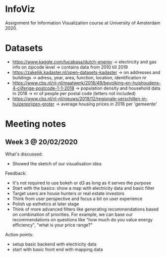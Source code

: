 # InfoViz
Assignment for Information Visualization course at University of Amsterdam 2020.

# Datasets
- https://www.kaggle.com/lucabasa/dutch-energy
  -> electricity and gas info on zipcode level
  -> contains data from 2010 till 2019
- https://zakelijk.kadaster.nl/open-datasets-kadaster
  -> on addresses and buildings
  -> adress, year, area, function, location, identification nr
- https://www.cbs.nl/nl-nl/maatwerk/2018/49/bevolking-en-huishoudens-4-cijferige-postcode-1-1-2018
  -> population density and household data in 2018
  -> nr of people per postal code (letters not included)
- https://www.cbs.nl/nl-nl/nieuws/2019/12/regionale-verschillen-in-huizenprijzen-groter
  -> average housing prices in 2018 per 'gemeente'

# Meeting notes
## Week 3 @ 20/02/2020
What's discussed:
- Showed the sketch of our visualisation idea

Feedback:
- It's not required to use bokeh or d3 as long as it serves the purpose
- Start with the basics: show a map with electricity data and basic filter
- Target users are house hunters or real estate investors
- Think from user perspective and focus a bit on user experience
- Polish up esthetics at later stage
- Think of more advanced filters like generating recommendations based on combination of priorities. For example, we can base our recommendations on questions like "how much do you value energy efficiency", "what is your price range?" 

Action points:
- setup basic backend with electricity data
- start with basic front end with mapping data
